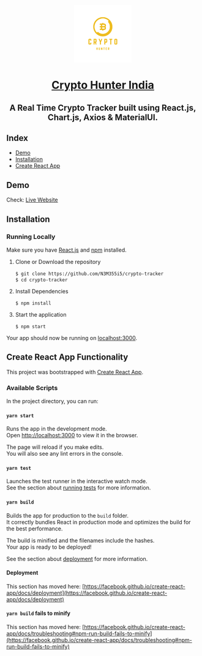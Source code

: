 <div align="center">
    <a href="https://cryptohunter-in.netlify.app" target="_blank">
        <img src="https://github.com/N3M355i5/crypto-tracker/blob/main/public/logo512.png" width="150" height="150" alt="Crypto Hunter Icon">
    </a>
    <h1>
        <a href="https://cryptohunter-in.netlify.app" target="_blank">
            Crypto Hunter India
        </a>
    </h1>
	<h2>A Real Time Crypto Tracker built using React.js, Chart.js, Axios & MaterialUI.</h2>
</div>

## Index
+ [Demo](#demo)
+ [Installation](#installation)
+ [Create React App](#create-react-app)

## Demo<a name="demo"></a>
Check: <a href="https://cryptohunter-in.netlify.app" target="_blank">Live Website</a>

## Installation<a name="installation" target="_blank"></a>
### Running Locally
Make sure you have [React.js](https://reactjs.org/) and [npm](https://www.npmjs.com/) installed.

1. Clone or Download the repository

	```
	$ git clone https://github.com/N3M355i5/crypto-tracker
	$ cd crypto-tracker
	```
2. Install Dependencies

	```
	$ npm install
	```
3. Start the application

	```
	$ npm start
	```
Your app should now be running on [localhost:3000](http://localhost:3000/).

## Create React App Functionality<a name="create-react-app"></a>

This project was bootstrapped with [Create React App](https://github.com/facebook/create-react-app).

### Available Scripts

In the project directory, you can run:

#### `yarn start`

Runs the app in the development mode.\
Open [http://localhost:3000](http://localhost:3000) to view it in the browser.

The page will reload if you make edits.\
You will also see any lint errors in the console.

#### `yarn test`

Launches the test runner in the interactive watch mode.\
See the section about [running tests](https://facebook.github.io/create-react-app/docs/running-tests) for more information.

#### `yarn build`

Builds the app for production to the `build` folder.\
It correctly bundles React in production mode and optimizes the build for the best performance.

The build is minified and the filenames include the hashes.\
Your app is ready to be deployed!

See the section about [deployment](https://facebook.github.io/create-react-app/docs/deployment) for more information.

#### Deployment

This section has moved here: [https://facebook.github.io/create-react-app/docs/deployment](https://facebook.github.io/create-react-app/docs/deployment)

#### `yarn build` fails to minify

This section has moved here: [https://facebook.github.io/create-react-app/docs/troubleshooting#npm-run-build-fails-to-minify](https://facebook.github.io/create-react-app/docs/troubleshooting#npm-run-build-fails-to-minify)

